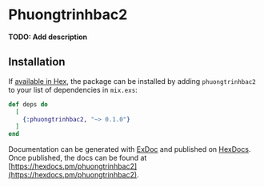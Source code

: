 # Phuongtrinhbac2

**TODO: Add description**

## Installation

If [available in Hex](https://hex.pm/docs/publish), the package can be installed
by adding `phuongtrinhbac2` to your list of dependencies in `mix.exs`:

```elixir
def deps do
  [
    {:phuongtrinhbac2, "~> 0.1.0"}
  ]
end
```

Documentation can be generated with [ExDoc](https://github.com/elixir-lang/ex_doc)
and published on [HexDocs](https://hexdocs.pm). Once published, the docs can
be found at [https://hexdocs.pm/phuongtrinhbac2](https://hexdocs.pm/phuongtrinhbac2).

